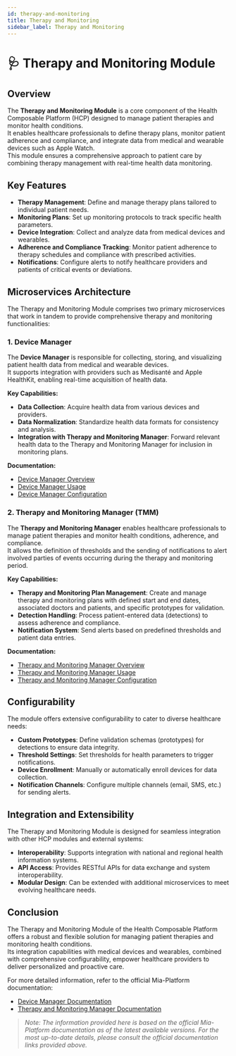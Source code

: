 ```yaml
---
id: therapy-and-monitoring
title: Therapy and Monitoring
sidebar_label: Therapy and Monitoring
---
```


# 🩺 Therapy and Monitoring Module

## Overview

The **Therapy and Monitoring Module** is a core component of the Health Composable Platform (HCP) designed to manage patient therapies and monitor health conditions.  
It enables healthcare professionals to define therapy plans, monitor patient adherence and compliance, and integrate data from medical and wearable devices such as Apple Watch.  
This module ensures a comprehensive approach to patient care by combining therapy management with real-time health data monitoring.

## Key Features

- **Therapy Management**: Define and manage therapy plans tailored to individual patient needs.
- **Monitoring Plans**: Set up monitoring protocols to track specific health parameters.
- **Device Integration**: Collect and analyze data from medical devices and wearables.
- **Adherence and Compliance Tracking**: Monitor patient adherence to therapy schedules and compliance with prescribed activities.
- **Notifications**: Configure alerts to notify healthcare providers and patients of critical events or deviations.

## Microservices Architecture

The Therapy and Monitoring Module comprises two primary microservices that work in tandem to provide comprehensive therapy and monitoring functionalities:

### 1. Device Manager

The **Device Manager** is responsible for collecting, storing, and visualizing patient health data from medical and wearable devices.  
It supports integration with providers such as Medisanté and Apple HealthKit, enabling real-time acquisition of health data.

**Key Capabilities:**

- **Data Collection**: Acquire health data from various devices and providers.
- **Data Normalization**: Standardize health data formats for consistency and analysis.
- **Integration with Therapy and Monitoring Manager**: Forward relevant health data to the Therapy and Monitoring Manager for inclusion in monitoring plans.

**Documentation:**

- [Device Manager Overview](https://docs.mia-platform.eu/docs/runtime_suite/device-manager/overview)
- [Device Manager Usage](https://docs.mia-platform.eu/docs/runtime_suite/device-manager/usage)
- [Device Manager Configuration](https://docs.mia-platform.eu/docs/runtime_suite/device-manager/configuration)

### 2. Therapy and Monitoring Manager (TMM)

The **Therapy and Monitoring Manager** enables healthcare professionals to manage patient therapies and monitor health conditions, adherence, and compliance.  
It allows the definition of thresholds and the sending of notifications to alert involved parties of events occurring during the therapy and monitoring period.

**Key Capabilities:**

- **Therapy and Monitoring Plan Management**: Create and manage therapy and monitoring plans with defined start and end dates, associated doctors and patients, and specific prototypes for validation.
- **Detection Handling**: Process patient-entered data (detections) to assess adherence and compliance.
- **Notification System**: Send alerts based on predefined thresholds and patient data entries.

**Documentation:**

- [Therapy and Monitoring Manager Overview](https://docs.mia-platform.eu/docs/next/runtime_suite/therapy-and-monitoring-manager/overview)
- [Therapy and Monitoring Manager Usage](https://docs.mia-platform.eu/docs/next/runtime_suite/therapy-and-monitoring-manager/usage)
- [Therapy and Monitoring Manager Configuration](https://docs.mia-platform.eu/docs/next/runtime_suite/therapy-and-monitoring-manager/configuration)

## Configurability

The module offers extensive configurability to cater to diverse healthcare needs:

- **Custom Prototypes**: Define validation schemas (prototypes) for detections to ensure data integrity.
- **Threshold Settings**: Set thresholds for health parameters to trigger notifications.
- **Device Enrollment**: Manually or automatically enroll devices for data collection.
- **Notification Channels**: Configure multiple channels (email, SMS, etc.) for sending alerts.

## Integration and Extensibility

The Therapy and Monitoring Module is designed for seamless integration with other HCP modules and external systems:

- **Interoperability**: Supports integration with national and regional health information systems.
- **API Access**: Provides RESTful APIs for data exchange and system interoperability.
- **Modular Design**: Can be extended with additional microservices to meet evolving healthcare needs.

## Conclusion

The Therapy and Monitoring Module of the Health Composable Platform offers a robust and flexible solution for managing patient therapies and monitoring health conditions.  
Its integration capabilities with medical devices and wearables, combined with comprehensive configurability, empower healthcare providers to deliver personalized and proactive care.

For more detailed information, refer to the official Mia-Platform documentation:

- [Device Manager Documentation](https://docs.mia-platform.eu/docs/runtime_suite/device-manager/overview)
- [Therapy and Monitoring Manager Documentation](https://docs.mia-platform.eu/docs/next/runtime_suite/therapy-and-monitoring-manager/overview)

> _Note: The information provided here is based on the official Mia-Platform documentation as of the latest available versions. For the most up-to-date details, please consult the official documentation links provided above._
